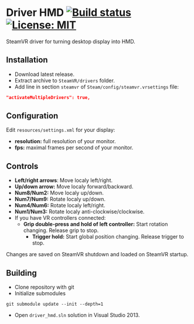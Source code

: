 # Driver HMD [![Build status](https://ci.appveyor.com/api/projects/status/lfnha0ipgxmuawb9?svg=true)](https://ci.appveyor.com/project/SDraw/driver-hmd) [![License: MIT](https://img.shields.io/badge/License-MIT-yellow.svg)](https://opensource.org/licenses/MIT)
SteamVR driver for turning desktop display into HMD.

## Installation
* Download latest release.
* Extract archive to `SteamVR/drivers` folder.
* Add line in section `steamvr` of `Steam/config/steamvr.vrsettings` file:
```JSON
"activateMultipleDrivers": true,
```

## Configuration
Edit `resources/settings.xml` for your display:
* **resolution:** full resolution of your monitor.
* **fps:** maximal frames per second of your monitor.

## Controls
* **Left/right arrows**: Move localy left/right.
* **Up/down arrow:** Move localy forward/backward.
* **Num8/Num2:** Move localy up/down.
* **Num7/Num9:** Rotate localy up/down.
* **Num4/Num6:** Rotate localy left/right.
* **Num1/Num3:** Rotate localy anti-clockwise/clockwise.
* If you have VR controllers connected:
  * **Grip double-press and hold of left controller:** Start rotation changing. Release grip to stop.
    * **Trigger hold:** Start global position changing. Release trigger to stop.

Changes are saved on SteamVR shutdown and loaded on SteamVR startup.
  
## Building
* Clone repository with git
* Initialize submodules
```
git submodule update --init --depth=1
```
* Open `driver_hmd.sln` solution in Visual Studio 2013.
